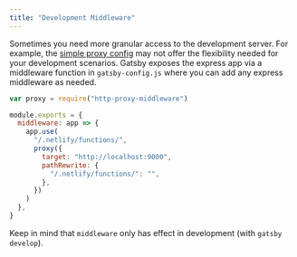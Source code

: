 ```yaml
---
title: "Development Middleware"
---
```


Sometimes you need more granular access to the development server. For example, the [simple proxy config](/docs/api-proxy/) may not offer the flexibility needed for your development scenarios. Gatsby exposes the express app via a middleware function in `gatsby-config.js` where you can add any express middleware as needed.

```js
var proxy = require("http-proxy-middleware")

module.exports = {
  middleware: app => {
    app.use(
      "/.netlify/functions/",
      proxy({
        target: "http://localhost:9000",
        pathRewrite: {
          "/.netlify/functions/": "",
        },
      })
    )
  },
}
```

Keep in mind that `middleware` only has effect in development (with `gatsby develop`).
